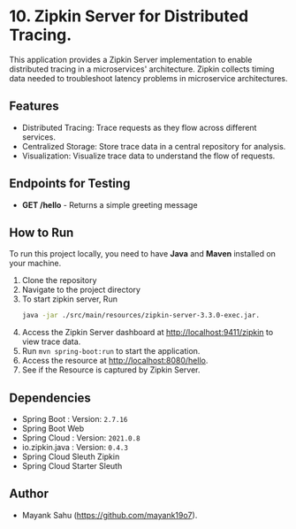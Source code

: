 # 10. Zipkin Server for Distributed Tracing.

This application provides a Zipkin Server implementation to enable distributed tracing in a microservices' architecture.
Zipkin collects timing data needed to troubleshoot latency problems in microservice architectures.

## Features

* Distributed Tracing: Trace requests as they flow across different services.
* Centralized Storage: Store trace data in a central repository for analysis.
* Visualization: Visualize trace data to understand the flow of requests.

## Endpoints for Testing

* **GET /hello** - Returns a simple greeting message

## How to Run

To run this project locally, you need to have **Java** and **Maven** installed on your machine.

1. Clone the repository
2. Navigate to the project directory
3. To start zipkin server, Run 
    ```sh 
    java -jar ./src/main/resources/zipkin-server-3.3.0-exec.jar.
4. Access the Zipkin Server dashboard at [http://localhost:9411/zipkin](http://localhost:9411/zipkin) to view trace data.
5. Run `mvn spring-boot:run` to start the application.
6. Access the resource at [http://localhost:8080/hello](http://localhost:8080/hello).
7. See if the Resource is captured by Zipkin Server.

## Dependencies

- Spring Boot : Version: `2.7.16`
- Spring Boot Web
- Spring Cloud : Version: `2021.0.8`
- io.zipkin.java : Version: `0.4.3`
- Spring Cloud Sleuth Zipkin
- Spring Cloud Starter Sleuth

## Author

- Mayank Sahu (https://github.com/mayank19o7).